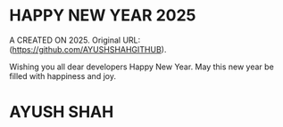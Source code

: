 # HAPPY NEW YEAR 2025

A CREATED ON 2025. Original URL: (https://github.com/AYUSHSHAHGITHUB).

Wishing you all dear developers Happy New Year. May this new year be filled with happiness and joy. 

# AYUSH SHAH